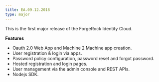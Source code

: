 ```yaml
---
title: EA.09.12.2018
type: major
---
```


This is the first major release of the ForgeRock Identity Cloud.

**Features**

* Oauth 2.0 Web App and Machine 2 Machine app creation.
* User registration & login via apps.
* Password policy configuration, password reset and forgot password.
* Hosted registration and login pages.
* User management via the admin console and REST APIs.
* Nodejs SDK.



<!-- **Fixes:**

* UI not informing admin console user that password length does not meet requirements -->

